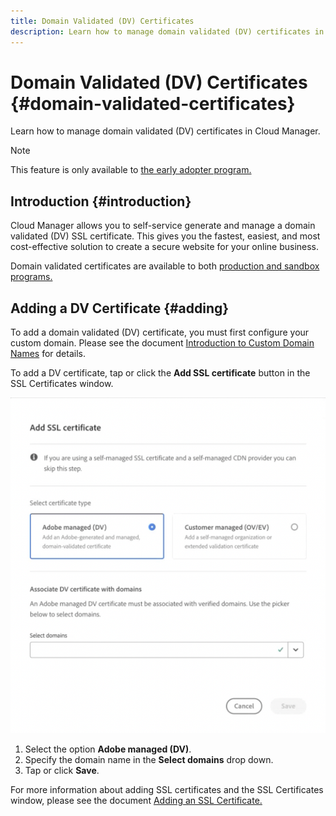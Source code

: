 ```yaml
---
title: Domain Validated (DV) Certificates
description: Learn how to manage domain validated (DV) certificates in Cloud Manager.
---
```


# Domain Validated (DV) Certificates {#domain-validated-certificates}

Learn how to manage domain validated (DV) certificates in Cloud Manager.

>[!NOTE]
>
>This feature is only available to [the early adopter program.](/help/implementing/cloud-manager/release-notes/current.md#early-adoption)

## Introduction {#introduction}

Cloud Manager allows you to self-service generate and manage a domain validated (DV) SSL certificate. This gives you the fastest, easiest, and most cost-effective solution to create a secure website for your online business.

Domain validated certificates are available to both [production and sandbox programs.](/help/implementing/cloud-manager/getting-access-to-aem-in-cloud/program-types.md)

## Adding a DV Certificate {#adding}

To add a domain validated (DV) certificate, you must first configure your custom domain. Please see the document [Introduction to Custom Domain Names](/help/implementing/cloud-manager/custom-domain-names/introduction.md) for details.

To add a DV certificate, tap or click the **Add SSL certificate** button in the SSL Certificates window.

![Adding a DC certificate](/help/implementing/cloud-manager/assets/ssl/add-dv-certificate.png)

1. Select the option **Adobe managed (DV)**.
1. Specify the domain name in the **Select domains** drop down.
1. Tap or click **Save**.

For more information about adding SSL certificates and the SSL Certificates window, please see the document [Adding an SSL Certificate.](add-ssl-certificate.md)
